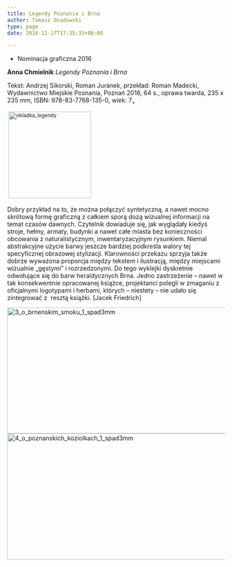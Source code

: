 ```yaml
---
title: Legendy Poznania i Brna
author: Tomasz Osadowski
type: page
date: 2016-12-17T17:35:33+00:00

---
```

  * Nominacja graficzna 2016

**Anna Chmielnik** _Legendy Poznania i Brna_

Tekst: Andrzej Sikorski, Roman Juránek, przekład: Roman Madecki, Wydawnictwo Miejskie Posnania, Poznań 2016, 64 s., oprawa twarda, 235 x 235 mm, ISBN: 978-83-7768-135-0, wiek: 7<sub>+</sub>

<sub> <img class="alignnone size-medium wp-image-3900" src="http://www.ibby.pl/wp-content/uploads/2016/12/okladka_legendy-191x200.jpg" alt="okladka_legendy" width="191" height="200" srcset="http://www.ibby.pl/wp-content/uploads/2016/12/okladka_legendy-191x200.jpg 191w, http://www.ibby.pl/wp-content/uploads/2016/12/okladka_legendy-96x100.jpg 96w, http://www.ibby.pl/wp-content/uploads/2016/12/okladka_legendy.jpg 277w" sizes="(max-width: 191px) 100vw, 191px" /></sub>

Dobry przykład na to, że można połączyć syntetyczną, a nawet mocno skrótową formę graficzną z całkiem sporą dozą wizualnej informacji na temat czasów dawnych. Czytelnik dowiaduje się, jak wyglądały kiedyś stroje, hełmy, armaty, budynki a nawet całe miasta bez konieczności obcowania z naturalistycznym, inwentaryzacyjnym rysunkiem. Niemal abstrakcyjne użycie barwy jeszcze bardziej podkreśla walory tej specyficznej obrazowej stylizacji. Klarowności przekazu sprzyja także dobrze wyważona proporcja między tekstem i ilustracją, między miejscami wizualnie „gęstymi” i rozrzedzonymi. Do tego wyklejki dyskretnie odwołujące się do barw heraldycznych Brna. Jedno zastrzeżenie – nawet w tak konsekwentnie opracowanej książce, projektanci polegli w zmaganiu z oficjalnymi logotypami i herbami, których – niestety – nie udało się zintegrować z  resztą książki. [Jacek Friedrich]

 <img class="alignnone wp-image-3904 size-full" src="http://www.ibby.pl/wp-content/uploads/2016/12/3_O_BRNENSKIM_SMOKU_1_spad3mm-1.jpg" alt="3_o_brnenskim_smoku_1_spad3mm" width="574" height="291" srcset="http://www.ibby.pl/wp-content/uploads/2016/12/3_O_BRNENSKIM_SMOKU_1_spad3mm-1.jpg 574w, http://www.ibby.pl/wp-content/uploads/2016/12/3_O_BRNENSKIM_SMOKU_1_spad3mm-1-150x76.jpg 150w, http://www.ibby.pl/wp-content/uploads/2016/12/3_O_BRNENSKIM_SMOKU_1_spad3mm-1-300x152.jpg 300w" sizes="(max-width: 574px) 100vw, 574px" /><img class="alignnone wp-image-3905 size-full" src="http://www.ibby.pl/wp-content/uploads/2016/12/4_O_POZNANSKICH_KOZIOLKACH_1_spad3mm-1.jpg" alt="4_o_poznanskich_koziolkach_1_spad3mm" width="574" height="291" srcset="http://www.ibby.pl/wp-content/uploads/2016/12/4_O_POZNANSKICH_KOZIOLKACH_1_spad3mm-1.jpg 574w, http://www.ibby.pl/wp-content/uploads/2016/12/4_O_POZNANSKICH_KOZIOLKACH_1_spad3mm-1-150x76.jpg 150w, http://www.ibby.pl/wp-content/uploads/2016/12/4_O_POZNANSKICH_KOZIOLKACH_1_spad3mm-1-300x152.jpg 300w" sizes="(max-width: 574px) 100vw, 574px" />